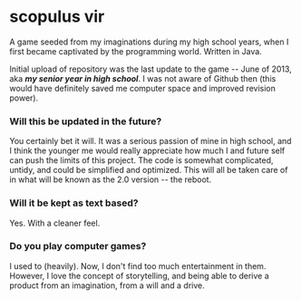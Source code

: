 # scopulus vir
A game seeded from my imaginations during my high school years, when I first became captivated by the programming world. Written in Java.

Initial upload of repository was the last update to the game -- June of 2013, aka ***my senior year in high school***. I was not aware of Github then (this would have definitely saved me computer space and improved revision power).

### Will this be updated in the future?
You certainly bet it will. It was a serious passion of mine in high school, and I think the younger me would really appreciate how much I and future self can push the limits of this project. The code is somewhat complicated, untidy, and could be simplified and optimized. This will all be taken care of in what will be known as the 2.0 version -- the reboot.

### Will it be kept as text based?
Yes. With a cleaner feel.

### Do you play computer games?
I used to (heavily). Now, I don't find too much entertainment in them. However, I love the concept of storytelling, and being able to derive a product from an imagination, from a will and a drive.
